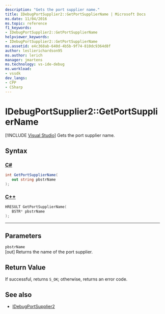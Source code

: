 ```yaml
---
description: "Gets the port supplier name."
title: IDebugPortSupplier2::GetPortSupplierName | Microsoft Docs
ms.date: 11/04/2016
ms.topic: reference
f1_keywords:
- IDebugPortSupplier2::GetPortSupplierName
helpviewer_keywords:
- IDebugPortSupplier2::GetPortSupplierName
ms.assetid: e4c368ab-640d-4b5b-9f74-810dc9364d8f
author: leslierichardson95
ms.author: lerich
manager: jmartens
ms.technology: vs-ide-debug
ms.workload:
- vssdk
dev_langs:
- CPP
- CSharp
---
```

# IDebugPortSupplier2::GetPortSupplierName

 [!INCLUDE [Visual Studio](~/includes/applies-to-version/vs-windows-only.md)]
Gets the port supplier name.

## Syntax

### [C#](#tab/csharp)
```csharp
int GetPortSupplierName( 
   out string pbstrName
);
```
### [C++](#tab/cpp)
```cpp
HRESULT GetPortSupplierName( 
   BSTR* pbstrName
);
```
---

## Parameters
`pbstrName`\
[out] Returns the name of the port supplier.

## Return Value
 If successful, returns `S_OK`; otherwise, returns an error code.

## See also
- [IDebugPortSupplier2](../../../extensibility/debugger/reference/idebugportsupplier2.md)

